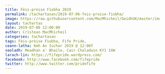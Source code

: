 ```yaml
---
title: Fèis-pròise Fìobha 2019
permalink: /tachartasan/2019-07-06-feis-proise-fiobha/
image: https://raw.githubusercontent.com/MacMhicheil/GeidhUK/master/images/2019-07-06-feis-proise-fiobha.jpg
layout: tachartas
date: 2019-07-06 12:00:00
author: Crìstean MacMhìcheil
categories: tachartasan
tags: Fèis-pròise Fìobha, Fife Pride,
ceann-latha: 6mh An Iuchar 2019 @ 12:00f
seoladh: Meadhan a' Bhaile, Cair Chaladain KY1 1XW
larach-lin: https://fifepride.wordpress.com/
facebook: http://www.facebook.com/fifepride
twitter: http://www.twitter.com/pridefife
---
```




<!--more-->
